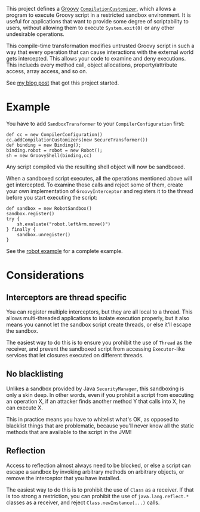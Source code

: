 This project defines a [Groovy](http://groovy.codehaus.org/) [`CompilationCustomizer`](http://groovy.codehaus.org/api/org/codehaus/groovy/control/customizers/CompilationCustomizer.html),
which allows a program to execute Groovy script in a restricted sandbox environment.
It is useful for applications that want to provide some degree of scriptability to users, without allowing them
to execute `System.exit(0)` or any other undesirable operations.

This compile-time transformation modifies untrusted Groovy script in such a way that every operation that
can cause interactions with the external world gets intercepted. This allows your code to examine and deny
executions. This inclueds every method call, object allocations, property/attribute access, array access, and so on.

See [my blog post](http://kohsuke.org/2012/04/27/groovy-secureastcustomizer-is-harmful/) that got this project started.

# Example

You have to add `SandboxTransformer` to your `CompilerConfiguration` first:

    def cc = new CompilerConfiguration()
    cc.addCompilationCustomizers(new SecureTransformer())
    def binding = new Binding();
    binding.robot = robot = new Robot();
    sh = new GroovyShell(binding,cc)

Any script compiled via the resulting shell object will now be sandboxed.

When a sandboxed script executes, all the operations mentioned above will get intercepted.
To examine those calls and reject some of them, create your own implementation of `GroovyInterceptor`
and registers it to the thread before you start executing the script:

    def sandbox = new RobotSandbox()
    sandbox.register()
    try {
        sh.evaluate("robot.leftArm.move()")
    } finally {
        sandbox.unregister()
    }

See the [robot example](https://github.com/kohsuke/groovy-sandbox/tree/master/src/test/groovy/org/kohsuke/groovy/sandbox/robot)
for a complete example.

# Considerations
## Interceptors are thread specific
You can register multiple interceptors, but they are all local to a thread.
This allows multi-threaded applications to isolate execution properly, but it also means you cannot
let the sandbox script create threads, or else it'll escape the sandbox.

The easiest way to do this
is to ensure you prohibit the use of `Thread` as the receiver, and prevent the sandboxed script from
accessing `Executor`-like services that let closures executed on different threads.

## No blacklisting
Unlikes a sandbox provided by Java `SecurityManager`, this sandboxing is only a skin deep.
In other words, even if you prohibit a script from executing an operation X, if an attacker finds another method Y
that calls into X, he can execute X.

This in practice means you have to whitelist what's OK, as opposed to blacklist things that are problematic,
because you'll never know all the static methods that are available to the script in the JVM!

## Reflection
Access to reflection almost always need to be blocked, or else a script can escape a sandbox by invoking
arbitrary methods on arbitrary objects, or remove the interceptor that you have installed.

The easiest way to do this is to prohibit the use of `Class` as a receiver. If that is too strong a restriction,
you can prohibit the use of `java.lang.reflect.*` classes as a receiver, and reject `Class.newInstance(...)` calls.
